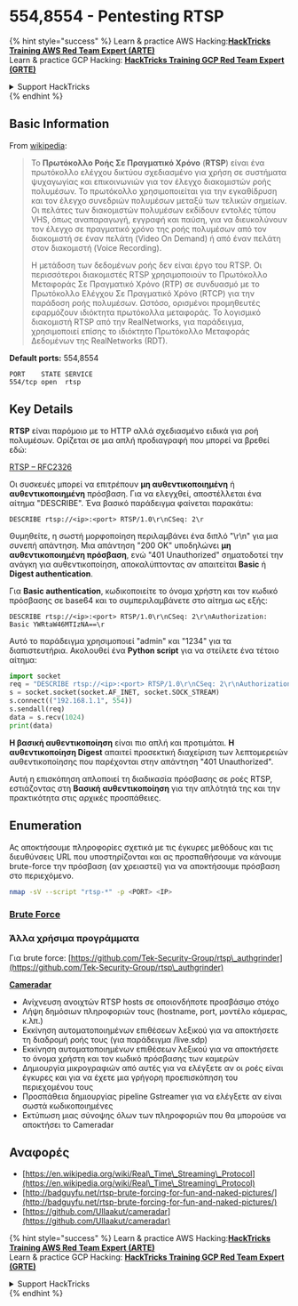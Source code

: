 # 554,8554 - Pentesting RTSP

{% hint style="success" %}
Learn & practice AWS Hacking:<img src="/.gitbook/assets/arte.png" alt="" data-size="line">[**HackTricks Training AWS Red Team Expert (ARTE)**](https://training.hacktricks.xyz/courses/arte)<img src="/.gitbook/assets/arte.png" alt="" data-size="line">\
Learn & practice GCP Hacking: <img src="/.gitbook/assets/grte.png" alt="" data-size="line">[**HackTricks Training GCP Red Team Expert (GRTE)**<img src="/.gitbook/assets/grte.png" alt="" data-size="line">](https://training.hacktricks.xyz/courses/grte)

<details>

<summary>Support HackTricks</summary>

* Check the [**subscription plans**](https://github.com/sponsors/carlospolop)!
* **Join the** 💬 [**Discord group**](https://discord.gg/hRep4RUj7f) or the [**telegram group**](https://t.me/peass) or **follow** us on **Twitter** 🐦 [**@hacktricks\_live**](https://twitter.com/hacktricks\_live)**.**
* **Share hacking tricks by submitting PRs to the** [**HackTricks**](https://github.com/carlospolop/hacktricks) and [**HackTricks Cloud**](https://github.com/carlospolop/hacktricks-cloud) github repos.

</details>
{% endhint %}

## Basic Information

From [wikipedia](https://en.wikipedia.org/wiki/Real\_Time\_Streaming\_Protocol):

> Το **Πρωτόκολλο Ροής Σε Πραγματικό Χρόνο** (**RTSP**) είναι ένα πρωτόκολλο ελέγχου δικτύου σχεδιασμένο για χρήση σε συστήματα ψυχαγωγίας και επικοινωνιών για τον έλεγχο διακομιστών ροής πολυμέσων. Το πρωτόκολλο χρησιμοποιείται για την εγκαθίδρυση και τον έλεγχο συνεδριών πολυμέσων μεταξύ των τελικών σημείων. Οι πελάτες των διακομιστών πολυμέσων εκδίδουν εντολές τύπου VHS, όπως αναπαραγωγή, εγγραφή και παύση, για να διευκολύνουν τον έλεγχο σε πραγματικό χρόνο της ροής πολυμέσων από τον διακομιστή σε έναν πελάτη (Video On Demand) ή από έναν πελάτη στον διακομιστή (Voice Recording).
>
> Η μετάδοση των δεδομένων ροής δεν είναι έργο του RTSP. Οι περισσότεροι διακομιστές RTSP χρησιμοποιούν το Πρωτόκολλο Μεταφοράς Σε Πραγματικό Χρόνο (RTP) σε συνδυασμό με το Πρωτόκολλο Ελέγχου Σε Πραγματικό Χρόνο (RTCP) για την παράδοση ροής πολυμέσων. Ωστόσο, ορισμένοι προμηθευτές εφαρμόζουν ιδιόκτητα πρωτόκολλα μεταφοράς. Το λογισμικό διακομιστή RTSP από την RealNetworks, για παράδειγμα, χρησιμοποιεί επίσης το ιδιόκτητο Πρωτόκολλο Μεταφοράς Δεδομένων της RealNetworks (RDT).

**Default ports:** 554,8554
```
PORT    STATE SERVICE
554/tcp open  rtsp
```
## Key Details

**RTSP** είναι παρόμοιο με το HTTP αλλά σχεδιασμένο ειδικά για ροή πολυμέσων. Ορίζεται σε μια απλή προδιαγραφή που μπορεί να βρεθεί εδώ:

[RTSP – RFC2326](https://tools.ietf.org/html/rfc2326)

Οι συσκευές μπορεί να επιτρέπουν **μη αυθεντικοποιημένη** ή **αυθεντικοποιημένη** πρόσβαση. Για να ελεγχθεί, αποστέλλεται ένα αίτημα "DESCRIBE". Ένα βασικό παράδειγμα φαίνεται παρακάτω:

`DESCRIBE rtsp://<ip>:<port> RTSP/1.0\r\nCSeq: 2\r`

Θυμηθείτε, η σωστή μορφοποίηση περιλαμβάνει ένα διπλό "\r\n" για μια συνεπή απάντηση. Μια απάντηση "200 OK" υποδηλώνει **μη αυθεντικοποιημένη πρόσβαση**, ενώ "401 Unauthorized" σηματοδοτεί την ανάγκη για αυθεντικοποίηση, αποκαλύπτοντας αν απαιτείται **Basic** ή **Digest authentication**.

Για **Basic authentication**, κωδικοποιείτε το όνομα χρήστη και τον κωδικό πρόσβασης σε base64 και το συμπεριλαμβάνετε στο αίτημα ως εξής:

`DESCRIBE rtsp://<ip>:<port> RTSP/1.0\r\nCSeq: 2\r\nAuthorization: Basic YWRtaW46MTIzNA==\r`

Αυτό το παράδειγμα χρησιμοποιεί "admin" και "1234" για τα διαπιστευτήρια. Ακολουθεί ένα **Python script** για να στείλετε ένα τέτοιο αίτημα:
```python
import socket
req = "DESCRIBE rtsp://<ip>:<port> RTSP/1.0\r\nCSeq: 2\r\nAuthorization: Basic YWRtaW46MTIzNA==\r\n\r\n"
s = socket.socket(socket.AF_INET, socket.SOCK_STREAM)
s.connect(("192.168.1.1", 554))
s.sendall(req)
data = s.recv(1024)
print(data)
```
**Η βασική αυθεντικοποίηση** είναι πιο απλή και προτιμάται. **Η αυθεντικοποίηση Digest** απαιτεί προσεκτική διαχείριση των λεπτομερειών αυθεντικοποίησης που παρέχονται στην απάντηση "401 Unauthorized".

Αυτή η επισκόπηση απλοποιεί τη διαδικασία πρόσβασης σε ροές RTSP, εστιάζοντας στη **Βασική αυθεντικοποίηση** για την απλότητά της και την πρακτικότητα στις αρχικές προσπάθειες.

## Enumeration

Ας αποκτήσουμε πληροφορίες σχετικά με τις έγκυρες μεθόδους και τις διευθύνσεις URL που υποστηρίζονται και ας προσπαθήσουμε να κάνουμε brute-force την πρόσβαση (αν χρειαστεί) για να αποκτήσουμε πρόσβαση στο περιεχόμενο.
```bash
nmap -sV --script "rtsp-*" -p <PORT> <IP>
```
### [Brute Force](../generic-methodologies-and-resources/brute-force.md#rtsp)

### **Άλλα χρήσιμα προγράμματα**

Για brute force: [https://github.com/Tek-Security-Group/rtsp\_authgrinder](https://github.com/Tek-Security-Group/rtsp\_authgrinder)

[**Cameradar**](https://github.com/Ullaakut/cameradar)

* Ανίχνευση ανοιχτών RTSP hosts σε οποιονδήποτε προσβάσιμο στόχο
* Λήψη δημόσιων πληροφοριών τους (hostname, port, μοντέλο κάμερας, κ.λπ.)
* Εκκίνηση αυτοματοποιημένων επιθέσεων λεξικού για να αποκτήσετε τη διαδρομή ροής τους (για παράδειγμα /live.sdp)
* Εκκίνηση αυτοματοποιημένων επιθέσεων λεξικού για να αποκτήσετε το όνομα χρήστη και τον κωδικό πρόσβασης των καμερών
* Δημιουργία μικρογραφιών από αυτές για να ελέγξετε αν οι ροές είναι έγκυρες και για να έχετε μια γρήγορη προεπισκόπηση του περιεχομένου τους
* Προσπάθεια δημιουργίας pipeline Gstreamer για να ελέγξετε αν είναι σωστά κωδικοποιημένες
* Εκτύπωση μιας σύνοψης όλων των πληροφοριών που θα μπορούσε να αποκτήσει το Cameradar

## Αναφορές

* [https://en.wikipedia.org/wiki/Real\_Time\_Streaming\_Protocol](https://en.wikipedia.org/wiki/Real\_Time\_Streaming\_Protocol)
* [http://badguyfu.net/rtsp-brute-forcing-for-fun-and-naked-pictures/](http://badguyfu.net/rtsp-brute-forcing-for-fun-and-naked-pictures/)
* [https://github.com/Ullaakut/cameradar](https://github.com/Ullaakut/cameradar)

{% hint style="success" %}
Learn & practice AWS Hacking:<img src="/.gitbook/assets/arte.png" alt="" data-size="line">[**HackTricks Training AWS Red Team Expert (ARTE)**](https://training.hacktricks.xyz/courses/arte)<img src="/.gitbook/assets/arte.png" alt="" data-size="line">\
Learn & practice GCP Hacking: <img src="/.gitbook/assets/grte.png" alt="" data-size="line">[**HackTricks Training GCP Red Team Expert (GRTE)**<img src="/.gitbook/assets/grte.png" alt="" data-size="line">](https://training.hacktricks.xyz/courses/grte)

<details>

<summary>Support HackTricks</summary>

* Check the [**subscription plans**](https://github.com/sponsors/carlospolop)!
* **Join the** 💬 [**Discord group**](https://discord.gg/hRep4RUj7f) or the [**telegram group**](https://t.me/peass) or **follow** us on **Twitter** 🐦 [**@hacktricks\_live**](https://twitter.com/hacktricks\_live)**.**
* **Share hacking tricks by submitting PRs to the** [**HackTricks**](https://github.com/carlospolop/hacktricks) and [**HackTricks Cloud**](https://github.com/carlospolop/hacktricks-cloud) github repos.

</details>
{% endhint %}
